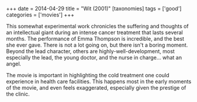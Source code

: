 +++
date = 2014-04-29
title = "Wit (2001)"
[taxonomies]
tags = ['good']
categories = ['movies']
+++

This somewhat experimental work chronicles the suffering and thoughts of
an intellectual giant during an intense cancer treatment that lasts
several months. The performance of Emma Thompson is incredible, and the
best she ever gave. There is not a lot going on, but there isn't a
boring moment. Beyond the lead character, others are
highly-well-development, most especially the lead, the young doctor, and
the nurse in charge... what an angel.

The movie is important in highlighting the cold treatment one could
experience in health care facilities. This happens most in the early
moments of the movie, and even feels exaggerated, especially given the
prestige of the clinic.
